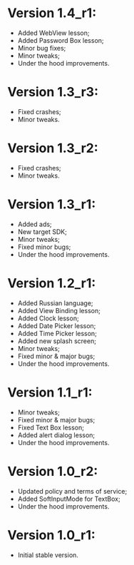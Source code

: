 # Version 1.4_r1:
- Added WebView lesson;
- Added Password Box lesson;
- Minor bug fixes;
- Minor tweaks;
- Under the hood improvements.

# Version 1.3_r3:
- Fixed crashes;
- Minor tweaks.

# Version 1.3_r2:
- Fixed crashes;
- Minor tweaks.

# Version 1.3_r1:
- Added ads;
- New target SDK;
- Minor tweaks;
- Fixed minor bugs;
- Under the hood improvements.

# Version 1.2_r1:
- Added Russian language;
- Added View Binding lesson;
- Added Clock lesson;
- Added Date Picker lesson;
- Added Time Picker lesson;
- Added new splash screen;
- Minor tweaks;
- Fixed minor & major bugs;
- Under the hood improvements.

# Version 1.1_r1:
- Minor tweaks;
- Fixed minor & major bugs;
- Fixed Text Box lesson;
- Added alert dialog lesson;
- Under the hood improvements.

# Version 1.0_r2:
- Updated policy and terms of service;
- Added SoftInputMode for TextBox;
- Under the hood improvements.

# Version 1.0_r1:
- Initial stable version.